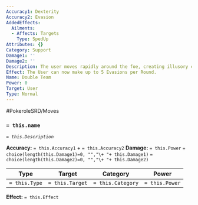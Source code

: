 ```yaml
---
Accuracy1: Dexterity
Accuracy2: Evasion
AddedEffects:
  Ailments:
  - Affects: Targets
    Type: SpedUp
Attributes: {}
Category: Support
Damage1: ''
Damage2: ''
Description: The user moves rapidly around the foe, creating illusory copies of itself.
Effect: The User can now make up to 5 Evasions per Round.
Name: Double Team
Power: 0
Target: User
Type: Normal
---
```


#PokeroleSRD/Moves

### `= this.name` 
*`= this.Description`*

**Accuracy:** `= this.Accuracy1` + `= this.Accuracy2`
**Damage:** `= this.Power` `= choice(length(this.Damage1)=0, "","\+ "+ this.Damage1)` `= choice(length(this.Damage2)=0, "","\+ "+ this.Damage2)`

| Type          | Target          | Category          | Power          |
| ------------- | --------------- | ----------------  | -------------- |
| `= this.Type` | `= this.Target` | `= this.Category` | `= this.Power` | 

**Effect:** `= this.Effect`
